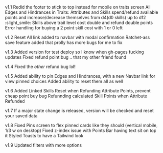 v1.1
Redid the footer to stick to top instead for mobile on traits screen
All Edges and Hindrances in
Traits:  Attributes and Skills spend/refund available points and increase/decrease themselves from d4(d0 skills) up to d12 :slight_smile:
Skills above trait level cost double and refund double points
Error handling for buying a 2 point skill cost with 1 or 0 left

v1.2
Reset All link added to navbar with modal confirmation
Ratchet-ass save feature added that prolly has more bugs for me to fix

v1.3
Added version for test deploy so I know when gh-pages fucking updates
Fixed refund point bug .. that my other friend found

v1.4
Fixed the *other* refund bug lol!

v1.5
Added ability to pin Edges and Hindrances, with a new Navbar link for view pinned choices
Added ability to reset them all as well

v1.6
Added Linked Skills Reset when Refunding Attribute Points, prevent cheap point buy bug
Refunnding calculated Skill Points when Attribute Refunded

v1.7
If a major state change is released, version will be checked and reset your saved data

v1.8
Fixed Pins screen to flex pinned cards like they should (vertical mobile, 1/3 w on desktop)
Fixed z-index issue with Points Bar having text sit on top it
Styled Toasts to have a Tailwind look

v1.9
Updated filters with more options